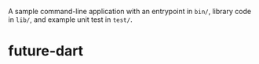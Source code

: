 A sample command-line application with an entrypoint in `bin/`, library code
in `lib/`, and example unit test in `test/`.
# future-dart
